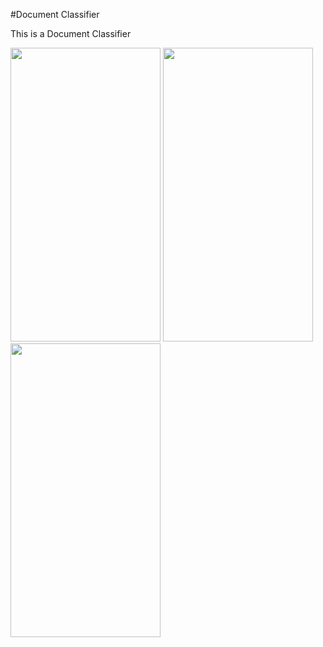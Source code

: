 #Document Classifier

This is a Document Classifier

<p float="left">
  <img src="https://user-images.githubusercontent.com/42293856/52525570-76723b80-2ca3-11e9-917f-505d79e748a8.png" width="240" height="470"> 
 <img src="https://user-images.githubusercontent.com/42293856/52525583-90ac1980-2ca3-11e9-937e-3095b6a100b3.png" width="240" height="470">
  <img src="https://user-images.githubusercontent.com/42293856/52525588-9ace1800-2ca3-11e9-8edf-7bac9d0b1846.png" width="240" height="470">
</p>

